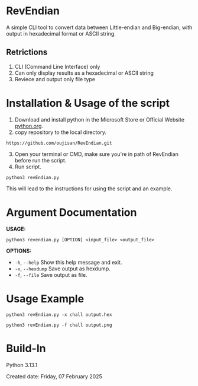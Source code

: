 # RevEndian
A simple CLI tool to convert data between Little-endian and Big-endian, with output in hexadecimal format or ASCII string.

## Retrictions
1. CLI (Command Line Interface) only
2. Can only display results as a hexadecimal or ASCII string
3. Reviece and output only file type

# Installation & Usage of the script
1. Download and install python in the Microsoft Store or Official Website [python.org](https://www.python.org/downloads/).
2. copy repository to the local directory.
```
https://github.com/oujisan/RevEndian.git
```
3. Open your terminal or CMD, make sure you're in path of RevEndian before run the script.
4. Run script.
```
python3 revEndian.py
```
This will lead to the instructions for using the script and an example.

# Argument Documentation
**USAGE:** 
```
python3 revendian.py [OPTION] <input_file> <output_file>
```
**OPTIONS:**
- `-h`, `--help`       Show this help message and exit.
- `-x`, `--hexdump`    Save output as hexdump.
- `-f`, `--file`       Save output as file.

# Usage Example
```
python3 revEndian.py -x chall output.hex
```
```
python3 revEndian.py -f chall output.png
```

# Build-In
Python 3.13.1

Created date: Friday, 07 February 2025
